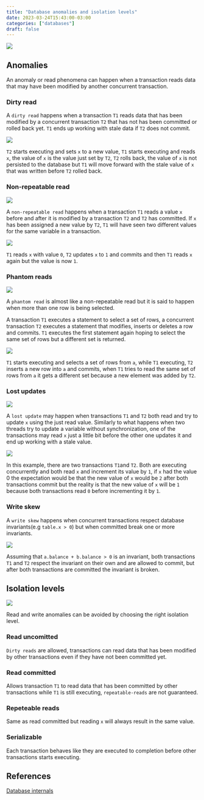 ```yaml
---
title: "Database anomalies and isolation levels"
date: 2023-03-24T15:43:00-03:00
categories: ["databases"]
draft: false
---
```


![](images/tom_1.png)

## Anomalies

An anomaly or read phenomena can happen when a transaction reads data that may have been modified by another concurrent transaction. 

### Dirty read

A `dirty read` happens when a transaction `T1` reads data that has been modified by a concurrent transaction `T2` that has not has been committed or rolled back yet. `T1` ends up working with stale data if `T2` does not commit.

![](images/dirty_read_1.png)

`T2` starts executing and sets `x` to a new value, `T1` starts executing and reads `x`, the value of `x` is the value just set by `T2`, `T2` rolls back, the value of `x` is not persisted to the database but `T1` will move forward with the stale value of `x` that was written before `T2` rolled back.

### Non-repeatable read

![](images/vaas_1.jpg)

A `non-repeatable read` happens when a transaction `T1` reads a value `x` before and after it is modified by a transaction `T2` and `T2` has committed. If `x` has been assigned a new value by `T2`, `T1` will have seen two different values for the same variable in a transaction.

![](images/non_repeatable_read_1.png)

`T1` reads `x` with value `0`, `T2` updates `x` to `1` and commits and then `T1` reads `x` again but the value is now `1`.

### Phantom reads

![](images/ghost_1.jpeg)

A `phantom read` is almost like a non-repeatable read but it is said to happen when more than one row is being selected.   

A transaction `T1` executes a statement to select a set of rows, a concurrent transaction `T2` executes a statement that modifies, inserts or deletes a row and commits. `T1` executes the first statement again hoping to select the same set of rows but a different set is returned.

![](images/phantom_reads_1.png)

`T1` starts executing and selects a set of rows from `a`, while `T1` executing, `T2` inserts a new row into `a` and commits, when `T1` tries to read the same set of rows from `a` it gets a different set because a new element was added by `T2`.

### Lost updates

![](images/money_fire.gif)

A `lost update` may happen when transactions `T1` and `T2` both read and try to update  `x` using the just read value. Similarly to what happens when two threads try to update a variable without synchronization, one of the transactions may read `x` just a little bit before the other one updates it and end up working with a stale value.

![](images/lost_updates_1.png)

In this example, there are two transactions `T1`and `T2`. Both are executing concurrently and both read `x` and increment its value by `1`, if `x` had the value 0 the expectation would be that the new value of `x` would be `2` after both transactions commit but the reality is that the new value of `x` will be `1` because both transactions read `0` before incrementing it by `1`.

### Write skew

A `write skew` happens when concurrent transactions respect database invariants(e.g `table.x > 0`) but when committed break one or more invariants.

![](images/write_skew_1.png)

Assuming that `a.balance + b.balance > 0` is an invariant, both transactions `T1` and `T2` respect the invariant on their own and are allowed to commit, but after both transactions are committed the invariant is broken.

## Isolation levels

![](images/this_is_fine_1.jpg)

Read and write anomalies can be avoided by choosing the right isolation level.

### Read uncomitted

`Dirty reads` are allowed, transactions can read data that has been modified by other transactions even if they have not been committed yet.

### Read committed

Allows transaction `T1` to read data that has been committed by other transactions while `T1` is still executing, `repeatable-reads` are not guaranteed.

### Repeteable reads

Same as read committed but reading `x` will always result in the same value.

### Serializable

Each transaction behaves like they are executed to completion before other transactions starts executing.

## References

[Database internals](https://www.databass.dev/)
